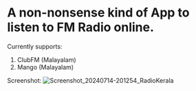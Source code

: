 # A non-nonsense kind of App to listen to FM Radio online.
Currently supports:
1. ClubFM (Malayalam)
2. Mango (Malayalam)

Screenshot:
![Screenshot_20240714-201254_RadioKerala](https://github.com/user-attachments/assets/15246cbd-a0d0-4cd7-a1de-6a8b947b8682)
